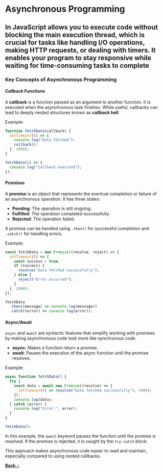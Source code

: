 # **Asynchronous Programming**

## In JavaScript allows you to execute code without blocking the main execution thread, which is crucial for tasks like handling I/O operations, making HTTP requests, or dealing with timers. It enables your program to stay responsive while waiting for time-consuming tasks to complete

### Key Concepts of Asynchronous Programming

#### Callback Functions

A **callback** is a function passed as an argument to another function. It is executed when the asynchronous task finishes. While useful, callbacks can lead to deeply nested structures known as **callback hell**.

Example:

```js
function fetchData(callback) {
  setTimeout(() => {
    console.log("Data fetched");
    callback();
  }, 2000);
}

fetchData(() => {
  console.log("Callback executed");
});
```

#### Promises

A **promise** is an object that represents the eventual completion or failure of an asynchronous operation. It has three states:

- **Pending**: The operation is still ongoing.
- **Fulfilled**: The operation completed successfully.
- **Rejected**: The operation failed.

A promise can be handled using `.then()` for successful completion and `.catch()` for handling errors.

Example:

```js
const fetchData = new Promise((resolve, reject) => {
  setTimeout(() => {
    const success = true;
    if (success) {
      resolve("Data fetched successfully");
    } else {
      reject("Error occurred");
    }
  }, 2000);
});

fetchData
  .then((message) => console.log(message))
  .catch((error) => console.log(error));
```

#### Async/Await

`async` and `await` are syntactic features that simplify working with promises by making asynchronous code look more like synchronous code.

- **async**: Makes a function return a promise.
- **await**: Pauses the execution of the async function until the promise resolves.

Example:

```js
async function fetchData() {
  try {
    const data = await new Promise((resolve) => {
      setTimeout(() => resolve("Data fetched successfully"), 2000);
    });
    console.log(data);
  } catch (error) {
    console.log("Error:", error);
  }
}

fetchData();
```

In this example, the `await` keyword pauses the function until the promise is resolved. If the promise is rejected, it is caught by the `try-catch` block.

This approach makes asynchronous code easier to read and maintain, especially compared to using nested callbacks.

[**Back** ⤴️](https://github.com/Stei-ITstudents/Javascript-Concepts_Before-ReactJs/tree/main#readme)
